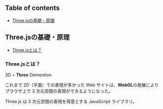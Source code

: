 ## Table of contents

- [Three.jsの基礎・原理](#threejsの基礎原理)

## Three.jsの基礎・原理

- [Three.jsとは？](#threejsとは)

### Three.jsとは？

3D = **Three** Demention

これまで 2D（平面）での表現が多かった Web サイトは、**WebGL**の発展によりブラウザ上で 3 次元空間の表現ができるようになった。

Three.js は 3 次元空間の表現を得意とする JavaScript ライブラリ。
